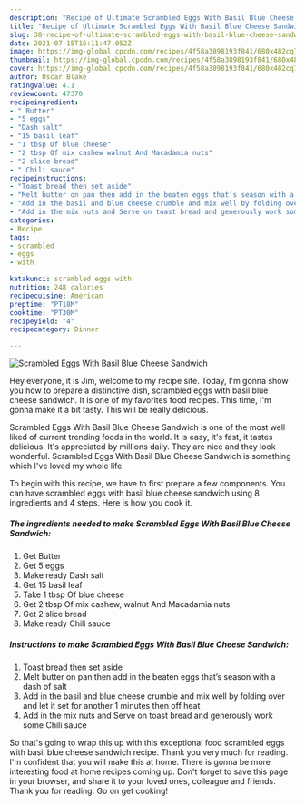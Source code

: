 ```yaml
---
description: "Recipe of Ultimate Scrambled Eggs With Basil Blue Cheese Sandwich"
title: "Recipe of Ultimate Scrambled Eggs With Basil Blue Cheese Sandwich"
slug: 38-recipe-of-ultimate-scrambled-eggs-with-basil-blue-cheese-sandwich
date: 2021-07-15T16:11:47.052Z
image: https://img-global.cpcdn.com/recipes/4f58a3898193f841/680x482cq70/scrambled-eggs-with-basil-blue-cheese-sandwich-recipe-main-photo.jpg
thumbnail: https://img-global.cpcdn.com/recipes/4f58a3898193f841/680x482cq70/scrambled-eggs-with-basil-blue-cheese-sandwich-recipe-main-photo.jpg
cover: https://img-global.cpcdn.com/recipes/4f58a3898193f841/680x482cq70/scrambled-eggs-with-basil-blue-cheese-sandwich-recipe-main-photo.jpg
author: Oscar Blake
ratingvalue: 4.1
reviewcount: 47370
recipeingredient:
- " Butter"
- "5 eggs"
- "Dash salt"
- "15 basil leaf"
- "1 tbsp Of blue cheese"
- "2 tbsp Of mix cashew walnut And Macadamia nuts"
- "2 slice bread"
- " Chili sauce"
recipeinstructions:
- "Toast bread then set aside"
- "Melt butter on pan then add in the beaten eggs that’s season with a dash of salt"
- "Add in the basil and blue cheese crumble and mix well by folding over and let it set for another 1 minutes then off heat"
- "Add in the mix nuts and Serve on toast bread and generously work some Chili sauce"
categories:
- Recipe
tags:
- scrambled
- eggs
- with

katakunci: scrambled eggs with 
nutrition: 248 calories
recipecuisine: American
preptime: "PT18M"
cooktime: "PT30M"
recipeyield: "4"
recipecategory: Dinner

---
```



![Scrambled Eggs With Basil Blue Cheese Sandwich](https://img-global.cpcdn.com/recipes/4f58a3898193f841/680x482cq70/scrambled-eggs-with-basil-blue-cheese-sandwich-recipe-main-photo.jpg)

Hey everyone, it is Jim, welcome to my recipe site. Today, I'm gonna show you how to prepare a distinctive dish, scrambled eggs with basil blue cheese sandwich. It is one of my favorites food recipes. This time, I'm gonna make it a bit tasty. This will be really delicious.

Scrambled Eggs With Basil Blue Cheese Sandwich is one of the most well liked of current trending foods in the world. It is easy, it's fast, it tastes delicious. It's appreciated by millions daily. They are nice and they look wonderful. Scrambled Eggs With Basil Blue Cheese Sandwich is something which I've loved my whole life.




To begin with this recipe, we have to first prepare a few components. You can have scrambled eggs with basil blue cheese sandwich using 8 ingredients and 4 steps. Here is how you cook it.

<!--inarticleads1-->

##### The ingredients needed to make Scrambled Eggs With Basil Blue Cheese Sandwich:

1. Get  Butter
1. Get 5 eggs
1. Make ready Dash salt
1. Get 15 basil leaf
1. Take 1 tbsp Of blue cheese
1. Get 2 tbsp Of mix cashew, walnut And Macadamia nuts
1. Get 2 slice bread
1. Make ready  Chili sauce




<!--inarticleads2-->

##### Instructions to make Scrambled Eggs With Basil Blue Cheese Sandwich:

1. Toast bread then set aside
1. Melt butter on pan then add in the beaten eggs that’s season with a dash of salt
1. Add in the basil and blue cheese crumble and mix well by folding over and let it set for another 1 minutes then off heat
1. Add in the mix nuts and Serve on toast bread and generously work some Chili sauce




So that's going to wrap this up with this exceptional food scrambled eggs with basil blue cheese sandwich recipe. Thank you very much for reading. I'm confident that you will make this at home. There is gonna be more interesting food at home recipes coming up. Don't forget to save this page in your browser, and share it to your loved ones, colleague and friends. Thank you for reading. Go on get cooking!
